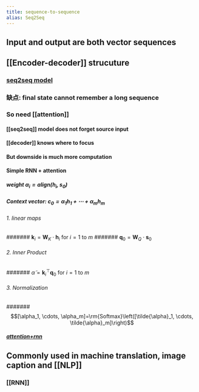 ```yaml
---
title: sequence-to-sequence
alias: Seq2Seq
---
```


## Input and output are both vector sequences
## [[Encoder-decoder]] strucuture
### [seq2seq model](https://i.imgur.com/0v6b9d8.png)
### 缺点: final state cannot remember a **long** sequence
### So need [[attention]]
#### [[seq2seq]] model does not forget source input
#### [[decoder]] knows where to focus
#### But downside is much more computation
#### Simple RNN + attention
##### **weight** $\alpha_i=align(\mathbf{h}_i, \mathbf{s}_0)$
##### **Context vector**: $\mathbf{c}_0=\alpha_1 \mathbf{h}_1 + \cdots + \alpha_m \mathbf{h}_m$
###### 1. linear maps
####### $\mathbf{k}_i=\mathbf{W}_K \cdot \mathbf{h}_i$ for $i=1$ to $m$
####### $\mathbf{q}_0=\mathbf{W}_{Q} \cdot \mathbf{s}_0$
###### 2. Inner Product
####### $\tilde{\alpha}=\mathbf{k}_i^{\top}\mathbf{q}_0$ for $i=1$ to $m$
###### 3. Normalization
#######
$$[\alpha_1, \cdots, \alpha_m]=\rm{Softmax}\left([\tilde{\alpha}_1, \cdots, \tilde{\alpha}_m]\right)$$
##### [attention+rnn](https://i.imgur.com/irWmoeR.png)
## Commonly used in machine translation, image caption and [[NLP]]
### [[RNN]]
###

